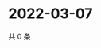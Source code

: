 # 2022-03-07

共 0 条

<!-- BEGIN WEIBO -->
<!-- 最后更新时间 Mon Mar 07 2022 10:36:53 GMT+0800 (China Standard Time) -->

<!-- END WEIBO -->
